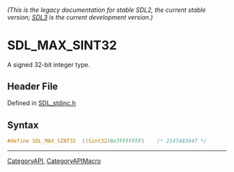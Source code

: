 ###### (This is the legacy documentation for stable SDL2, the current stable version; [SDL3](https://wiki.libsdl.org/SDL3/) is the current development version.)
# SDL_MAX_SINT32

A signed 32-bit integer type.

## Header File

Defined in [SDL_stdinc.h](https://github.com/libsdl-org/SDL/blob/SDL2/include/SDL_stdinc.h)

## Syntax

```c
#define SDL_MAX_SINT32  ((Sint32)0x7FFFFFFF)    /* 2147483647 */
```

----
[CategoryAPI](CategoryAPI), [CategoryAPIMacro](CategoryAPIMacro)

